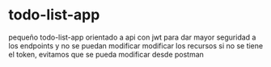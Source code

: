 # todo-list-app
pequeño todo-list-app orientado a api con jwt para dar mayor seguridad a los endpoints y no se puedan modificar modificar los recursos si no se tiene el token, evitamos que se pueda modificar desde postman
